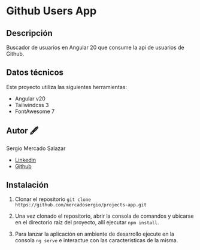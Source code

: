 # Github Users App

## Descripción

Buscador de usuarios en Angular 20 que consume la api de usuarios de Github.

## Datos técnicos

Este proyecto utiliza las siguientes herramientas:
- Angular v20
- Tailwindcss 3
- FontAwesome 7

## Autor 🖋️

Sergio Mercado Salazar

- [Linkedin](https://www.linkedin.com/in/devsergiom/)
- [Github](https://github.com/mercadosergio)

## Instalación

1. Clonar el repositorio
   `git clone https://github.com/mercadosergio/projects-app.git`

2. Una vez clonado el repositorio, abrir la consola de comandos y ubicarse en el directorio raiz del proyecto, allí ejecutar `npm install`.

3. Para lanzar la aplicación en ambiente de desarrollo ejecute en la consola `ng serve` e interactue con las caracteristicas de la misma.